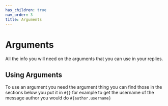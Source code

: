 ```yaml
---
has_children: true
nav_order: 3
title: Arguments
---
```


# Arguments

All the info you will need on the arguments that you can use in your replies.

## Using Arguments

To use an argument you need the argument thing you can find those in the
sections below you put it in `#{}` for example to get the username of the
message author you would do `#{author.username}`
